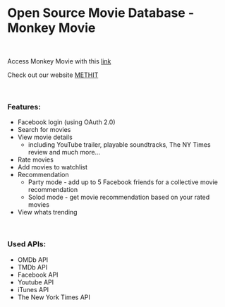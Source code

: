 <h1>Open Source Movie Database - Monkey Movie</h1>
<p>&nbsp;</p>
<p>Access Monkey Movie with this&nbsp;<a title="Monkey Movie" href="https://monkeymovie.herokuapp.com">link</a></p>
<p>Check out our website&nbsp;<a title="METHIT" href="https://methit.com">METHIT</a></p>
<p>&nbsp;</p>
<h3>Features:</h3>
<ul>
<li>Facebook login (using OAuth 2.0)</li>
<li>Search for movies</li>
<li>View movie details<br />
<ul>
<li>including YouTube trailer, playable soundtracks, The NY Times review and much more...</li>
</ul>
</li>
<li>Rate movies</li>
<li>Add movies to watchlist</li>
<li>Recommendation
<ul>
<li>Party mode - add up to 5 Facebook friends for a collective movie recommendation</li>
<li>Solod mode - get movie recommendation based on your rated movies</li>
</ul>
</li>
<li>View whats trending</li>
</ul>
<p>&nbsp;</p>
<h3>Used APIs:</h3>
<ul>
<li>OMDb API</li>
<li>TMDb API</li>
<li>Facebook API</li>
<li>Youtube API</li>
<li>iTunes API</li>
<li>The New York Times API</li>
</ul>
<p>&nbsp;</p>
